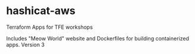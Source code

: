 # hashicat-aws
Terraform Apps for TFE workshops

Includes "Meow World" website and Dockerfiles for building containerized apps.
Version 3
